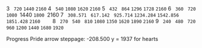 3
	` 720`
	`1440`
	`2160`
4
	` 540`
	`1080`
	`1620`
	`2160`
5
	` 432`
	` 864`
	`1296`
	`1728`
	`2160`
6
	` 360`
	` 720`
	`1080
	`1440
	`1800
	`2160
7
	` 308.571`
	` 617.142`
	` 925.714`
	`1234.284`
	`1542.856`
	`1851.428`
	`2160    `
8
	` 270`
	` 540`
	` 810`
	`1080`
	`1350`
	`1620`
	`1890`
	`2160`
9
	` 240`
	` 480`
	` 720`
	` 960`
	`1200`
	`1440`
	`1680`
	`1920`

Progress Pride arrow steppage: -208.500
y = 1937 for hearts